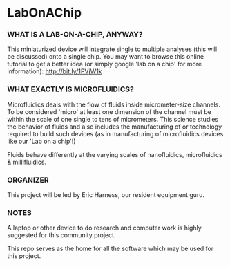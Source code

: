 # LabOnAChip

### WHAT IS A LAB-ON-A-CHIP, ANYWAY?

This miniaturized device will integrate single to multiple analyses (this will be discussed) onto a single chip. You may want to browse this online tutorial to get a better idea (or simply google 'lab on a chip' for more information): http://bit.ly/1PVjW1k

### WHAT EXACTLY IS MICROFLUIDICS?

Microfluidics deals with the flow of fluids inside micrometer-size channels. To be considered 'micro' at least one dimension of the channel must be within the scale of one single to tens of micrometers. This science studies the behavior of fluids and also includes the manufacturing of or technology required to build such devices (as in manufacturing of microfluidics devices like our 'Lab on a chip'!) 

Fluids behave differently at the varying scales of nanofluidics, microfluidics & millifluidics. 

### ORGANIZER

This project will be led by Eric Harness, our resident equipment guru.

### NOTES

A laptop or other device to do research and computer work is highly suggested for this community project.

This repo serves as the home for all the software which may be used for this project. 
